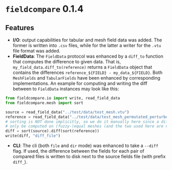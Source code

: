 <!--SPDX-FileCopyrightText: 2023 Dennis Gläser <dennis.glaeser@iws.uni-stuttgart.de>-->
<!--SPDX-License-Identifier: GPL-3.0-or-later-->

# `fieldcompare` 0.1.4

## Features

- __I/O__: output capabilities for tabular and mesh field data was added. The former is written into `.csv` files, while for the latter a writer for the `.vtu` file format was added.
- __FieldData__: The `FieldData` protocol was enhanced by a `diff_to` function that computes the difference to given data. That is, `my_field_data.diff_to(reference)` returns a `FieldData` object that contains the differences `reference_${FIELD} - my_data_${FIELD}`.
Both `MeshFields` and `TabularFields` have been enhanced by corresponding implementations. An example for computing and writing the diff between to `FieldData` instances may look like this:
```py
from fieldcompare.io import write, read_field_data
from fieldcompare.mesh import sort

source = read_field_data("../test/data/test_mesh.vtu")
reference = read_field_data("../test/data/test_mesh_permutated_perturbed.vtu")
# sorting is NOT done implicitly, so we do it manually here since a diff can
# only be computed on (fuzzy-)equal meshes (and the two used here are not equal)
diff = sort(source).diff(sort(reference))
write(diff, "diff_file")
```
- __CLI__: The cli (both `file` and `dir` mode) was enhanced to take a `--diff` flag. If used, the difference between the fields for each pair of compared files is written to disk next to the source fields file (with prefix `diff_`).
